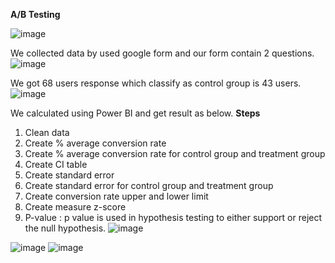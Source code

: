 **A/B Testing**

![image](https://user-images.githubusercontent.com/78214709/116790025-5cb7ab80-aadc-11eb-804c-a5dc9dc93101.png)

We collected data by used google form and our form contain 2 questions.
![image](https://user-images.githubusercontent.com/78214709/116790188-37776d00-aadd-11eb-8438-0f3cc56dd8a1.png)

We got 68 users response which classify as control group is 43 users.
![image](https://user-images.githubusercontent.com/78214709/116790274-73aacd80-aadd-11eb-9b62-02eb64476fb2.png)

We calculated using Power BI and get result as below.
**Steps**
1. Clean data
2. Create % average conversion rate 
3. Create % average conversion rate for control group and treatment group  
4. Create CI table
5. Create standard error 
6. Create standard error for control group and treatment group  
7. Create conversion rate upper and lower limit 
8. Create  measure z-score
9. P-value : p value is used in hypothesis testing to either support or reject the null hypothesis.
![image](https://user-images.githubusercontent.com/78214709/116790517-b5884380-aade-11eb-8fdf-0b810005fe8c.png)


![image](https://user-images.githubusercontent.com/78214709/116790319-ace33d80-aadd-11eb-910b-52358ae1ea78.png)
![image](https://user-images.githubusercontent.com/78214709/116790358-e451ea00-aadd-11eb-9605-bc02bb470a0e.png)
